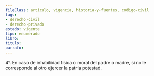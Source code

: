 ```yaml
---
fileClass: articulo, vigencia, historia-y-fuentes, codigo-civil
tags:
- derecho-civil
- derecho-privado
estado: vigente
tipo: enumerado
libro:
titulo:
parrafo:
---
```

4°. En caso de inhabilidad física o moral del padre o madre, si no le corresponde al otro ejercer la patria potestad.